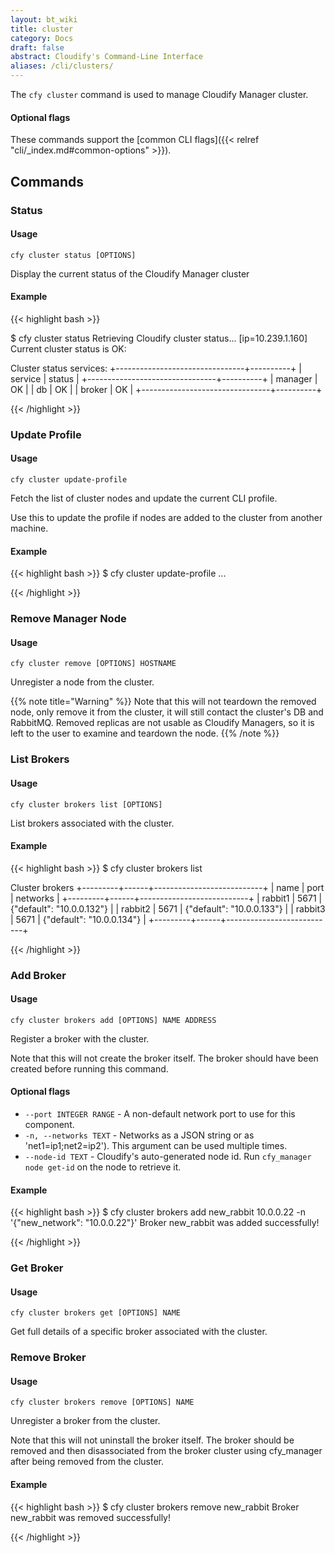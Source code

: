 ```yaml
---
layout: bt_wiki
title: cluster
category: Docs
draft: false
abstract: Cloudify's Command-Line Interface
aliases: /cli/clusters/
---
```


The `cfy cluster` command is used to manage Cloudify Manager cluster.

#### Optional flags
These commands support the [common CLI flags]({{< relref "cli/_index.md#common-options" >}}).


## Commands

### Status

#### Usage

`cfy cluster status [OPTIONS]`

  Display the current status of the Cloudify Manager cluster

#### Example

{{< highlight  bash  >}}

$ cfy cluster status
Retrieving Cloudify cluster status... [ip=10.239.1.160]
Current cluster status is OK:

Cluster status services:
+--------------------------------+----------+
|            service             |  status  |
+--------------------------------+----------+
| manager                        |    OK    |
| db                             |    OK    |
| broker                         |    OK    |
+--------------------------------+----------+

{{< /highlight >}}


### Update Profile

#### Usage
`cfy cluster update-profile`

Fetch the list of cluster nodes and update the current CLI profile.

Use this to update the profile if nodes are added to the cluster from
another machine.

#### Example

{{< highlight  bash  >}}
$ cfy cluster update-profile
...

{{< /highlight >}}


### Remove Manager Node

#### Usage

`cfy cluster remove [OPTIONS] HOSTNAME`

  Unregister a node from the cluster.

{{% note title="Warning" %}}
  Note that this will not teardown the removed node, only remove it from the
  cluster, it will still contact the cluster's DB and RabbitMQ. Removed
  replicas are not usable as Cloudify Managers, so it is left to the user to
  examine and teardown the node.
{{% /note %}}

  

### List Brokers

#### Usage

`cfy cluster brokers list [OPTIONS]`

  List brokers associated with the cluster.

#### Example

{{< highlight  bash  >}}
$ cfy cluster brokers list

Cluster brokers
+---------+------+---------------------------+
|   name  | port |          networks         |
+---------+------+---------------------------+
| rabbit1 | 5671 | {"default": "10.0.0.132"} |
| rabbit2 | 5671 | {"default": "10.0.0.133"} |
| rabbit3 | 5671 | {"default": "10.0.0.134"} |
+---------+------+---------------------------+

{{< /highlight >}}


### Add Broker

#### Usage

`cfy cluster brokers add [OPTIONS] NAME ADDRESS`

  Register a broker with the cluster.

  Note that this will not create the broker itself. The broker should have
  been created before running this command.

#### Optional flags

* `--port INTEGER RANGE` - A non-default network port to use for this component.
* `-n, --networks TEXT` - Networks as a JSON string or as 'net1=ip1;net2=ip2'). This argument can be used multiple times.
* `--node-id TEXT` - Cloudify's auto-generated node id. Run `cfy_manager node get-id` on the node to retrieve it.

#### Example

{{< highlight  bash  >}}
$ cfy cluster brokers add new_rabbit 10.0.0.22 -n '{"new_network": "10.0.0.22"}'
Broker new_rabbit was added successfully!

{{< /highlight >}}


### Get Broker

#### Usage
`cfy cluster brokers get [OPTIONS] NAME`

  Get full details of a specific broker associated with the cluster.


### Remove Broker

#### Usage
`cfy cluster brokers remove [OPTIONS] NAME`

  Unregister a broker from the cluster.

  Note that this will not uninstall the broker itself. The broker should be
  removed and then disassociated from the broker cluster using cfy_manager
  after being removed from the cluster.

#### Example

{{< highlight  bash  >}}
$ cfy cluster brokers remove new_rabbit
Broker new_rabbit was removed successfully!

{{< /highlight >}}
